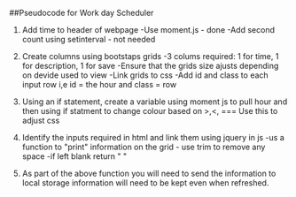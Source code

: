 ##Pseudocode for Work day Scheduler

1. Add time to header of webpage
    -Use moment.js - done
    -Add second count using setinterval - not needed

2. Create columns using bootstaps grids 
    -3 colums required: 1 for time, 1 for description, 1 for save 
    -Ensure that the grids size ajusts depending on devide used to view
    -Link grids to css
    -Add id and class to each input row i,e id = the hour and class = row

3. Using an if statement, create a variable using moment js to pull hour and then using if statment to change colour based on >,<, ===
    Use this to adjust css

4. Identify the inputs required in html and link them using jquery in js
    -us a function to "print" information on the grid - use trim to remove any space
    -if left blank return " "

5. As part of the above function you will need to send the information to local storage
    information will need to be kept even when refreshed.




